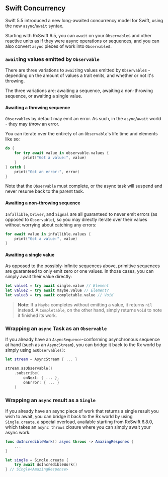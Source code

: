 ## Swift Concurrency

Swift 5.5 introduced a new long-awaited concurrency model for Swift, using the new `async`/`await` syntax.

Starting with RxSwift 6.5, you can `await` on your `Observable`s and other reactive units as if they were async operations or sequences, and you can also convert `async` pieces of work into `Observable`s.

### `await`ing values emitted by `Observable`

There are three variations to `await`ing values emitted by `Observable`s - depending on the amount of values a trait emits, and whether or not it's throwing.

The three variations are: awaiting a sequence, awaiting a non-throwing sequence, or awaiting a single value.

#### Awaiting a throwing sequence

`Observable`s by default may emit an error. As such, in the `async`/`await` world - they may _throw_ an error.

You can iterate over the entirety of an `Observable`'s life time and elements like so:

```swift
do {
    for try await value in observable.values {
        print("Got a value:", value)
    }
} catch {
    print("Got an error:", error)
}
```

Note that the `Observable` must complete, or the async task will suspend and never resume back to the parent task.

#### Awaiting a non-throwing sequence

`Infallible`, `Driver`, and `Signal` are all guaranteed to never emit errors (as opposed to `Observable`), so you may directly iterate over their values without worrying about catching any errors:

```swift
for await value in infallible.values {
    print("Got a value:", value)
}
```

#### Awaiting a single value

As opposed to the possibly-infinite sequences above, primitive sequences are guaranteed to only emit zero or one values. In those cases, you can simply await their value directly:

```swift
let value1 = try await single.value // Element
let value2 = try await maybe.value // Element?
let value3 = try await completable.value // Void
```

> **Note**: If a `Maybe` completes without emitting a value, it returns `nil` instead. A `Completable`, on the other hand, simply returns `Void` to note it finished its work.

### Wrapping an `async` Task as an `Observable`

If you already have an `AsyncSequence`-conforming asynchronous sequence at hand (such as an `AsyncStream`), you can bridge it back to the Rx world by simply using `asObservable()`:

```swift
let stream = AsyncStream { ... }

stream.asObservable()
    .subscribe(
        onNext: { ... },
        onError: { ... }
    )
```

### Wrapping an `async` result as a `Single`

If you already have an async piece of work that returns a single result you wish to await, you can bridge it back to the Rx world by using `Single.create`, a special overload, available starting from RxSwift 6.8.0, which takes an `async throws` closure where you can simply await your async work. 

```swift
func doIncredibleWork() async throws -> AmazingRespones {
    ...
}

let single = Single.create {
    try await doIncredibleWork()
} // Single<AmazingResponse>
```
